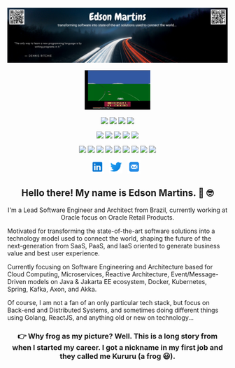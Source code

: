 ![Header for Edson Martins](https://github.com/edson-martins/edson-martins/blob/main/assets/edson-martins-banner.png)

<p align="center">
    <img width="150" height="90" src="https://github.com/edson-martins/edson-martins/blob/main/assets/gif/atari.GIF">
</p>
<p align="center">
    <img src="https://img.shields.io/badge/OS-UNIX-informational?style=plastic&logo=freebsd&logoColor=white&color=2bbc8a"/> <img src="https://img.shields.io/badge/OS-Linux-informational?style=plastic&logo=slackware&logoColor=white&color=2bbc8a"/> <img src="https://img.shields.io/badge/OS-MacOS-informational?style=plastic&logo=macos&logoColor=white&color=2bbc8a"/> <img src="https://img.shields.io/badge/OS-Windows-informational?style=plastic&logo=windows&logoColor=white&color=2bbc8a"/>
</p>
<p align="center"> 
<img src="https://img.shields.io/badge/Code-Java-informational?style=plastic&logo=java&logoColor=white&color=red"/> <img src="https://img.shields.io/badge/Code-C/C++-informational?style=plastic&logo=c&logoColor=white&color=blue"/> <img src="https://img.shields.io/badge/Code-Go-informational?style=plastic&logo=go&logoColor=white&color=9cf"/> <img src="https://img.shields.io/badge/Code-ReactJS-informational?style=plastic&logo=react&logoColor=white&color=61DAFB"/> <img src="https://img.shields.io/badge/Code-SQL-informational?style=plastic&logo=oracle&logoColor=white&color=red"/> 
</p>

<p align="center"> 
<img src="https://img.shields.io/badge/Tools-Docker-informational?style=plastic&logo=docker&logoColor=white&color=3494E0"/> <img src="https://img.shields.io/badge/Tools-Kubernetes-informational?style=plastic&logo=kubernetes&logoColor=white&color=326DE6"/> <img src="https://img.shields.io/badge/Framework-Spring-informational?style=plastic&logo=spring&logoColor=white&color=6DB340"/> <img src="https://img.shields.io/badge/Cloud-AWS-informational?style=plastic&logo=amazon&logoColor=white&color=EC912D"/> <img src="https://img.shields.io/badge/IDE-IntelliJ-informational?style=plastic&logo=jetbrains&logoColor=white&color=blue"/> <img src="https://img.shields.io/badge/IDE-Eclipse-informational?style=plastic&logo=eclipse&logoColor=white&color=DA7A0A"/> <img src="https://img.shields.io/badge/Messaging-Kafka-informational?style=plastic&logo=apache%20kafka&logoColor=white&color=red"/> <img src="https://img.shields.io/badge/EventDriven-Axon-informational?style=plastic&logo=null&logoColor=white&color=F43A2F"/> <img src="https://img.shields.io/badge/EventDriven-Akka-informational?style=plastic&logo=null&logoColor=white&color=F7962B"/>
</p>
<p align="center">
<a href="https://www.linkedin.com/in/edson-martins/" target="_blank"><img height="30" src="https://github.com/edson-martins/edson-martins/blob/main/assets/icons/linkedin-icon.svg"></a>&nbsp;&nbsp;
<a href="https://twitter.com/ejamartins" target="_blank"><img height="30" src="https://github.com/edson-martins/edson-martins/blob/main/assets/icons/twitter-icon.svg"></a>&nbsp;&nbsp;
<a href="mailto:edsonjam@gmail.com" target="_blank"><img height="30" src="https://github.com/edson-martins/edson-martins/blob/main/assets/icons/mail-icon.svg"></a>&nbsp;&nbsp;
</p>

<h2 align="center">Hello there! My name is Edson Martins. 👋 🤓</h2>
<p align="center">I'm a Lead Software Engineer and Architect from Brazil, currently working at Oracle focus on Oracle Retail Products.

Motivated for transforming the state-of-the-art software solutions into a technology model used to connect the world, shaping the future of the next-generation from SaaS, PaaS, and IaaS oriented to generate business value and best user experience.

Currently focusing on Software Engineering and Architecture based for Cloud Computing, Microservices, Reactive Architecture, Event/Message-Driven models on Java & Jakarta EE ecosystem, Docker, Kubernetes, Spring, Kafka, Axon, and Akka.

Of course, I am not a fan of an only particular tech stack, but focus on Back-end and Distributed Systems, and sometimes doing different things using Golang, ReactJS, and anything old or new on technology...</p>

<h3 align="center"> 👉 Why frog as my picture? Well. This is a long story from when I started my career. I got a nickname in my first job and they called me Kururu (a frog 😃).</h3>
